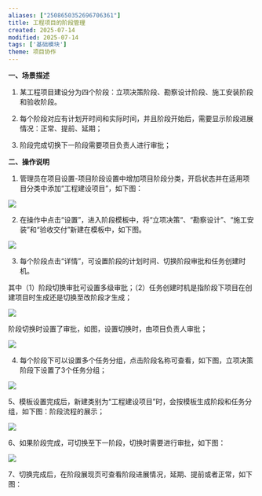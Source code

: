 ```yaml
---
aliases: ["2508650352696706361"]
title: 工程项目的阶段管理
created: 2025-07-14
modified: 2025-07-14
tags: ['基础模块']
theme: 项目协作
---
```


**一、场景描述**

1. 某工程项目建设分为四个阶段：立项决策阶段、勘察设计阶段、施工安装阶段和验收阶段。

2. 每个阶段对应有计划开时间和实际时间，并且阶段开始后，需要显示阶段进展情况：正常、提前、延期；

3. 阶段完成切换下一阶段需要项目负责人进行审批；

**二、操作说明**

1. 管理员在项目设置-项目阶段设置中增加项目阶段分类，开启状态并在适用项目分类中添加“工程建设项目”，如下图：

![](https://myhelpdoc.oss-cn-heyuan.aliyuncs.com/mdimages/cbe54d2450737d76703a23946f3aa405.jpg)

2. 在操作中点击“设置”，进入阶段模板中，将“立项决策“、“勘察设计”、“施工安装”和“验收交付”新建在模板中，如下图。

![](https://myhelpdoc.oss-cn-heyuan.aliyuncs.com/mdimages/12b1ed4c6fae4367af75af752ba80bde.jpg)

3. 每个阶段点击“详情”，可设置阶段的计划时间、切换阶段审批和任务创建时机。

其中（1）阶段切换审批可设置多级审批；（2）任务创建时机是指阶段下项目在创建项目时生成还是切换至改阶段才生成；

![](https://myhelpdoc.oss-cn-heyuan.aliyuncs.com/mdimages/f6bbade32a8b20ffa9770e21aecc3061.jpg)

阶段切换时设置了审批，如图，设置切换时，由项目负责人审批；

![](https://myhelpdoc.oss-cn-heyuan.aliyuncs.com/mdimages/b40699267921a8a2dd935ac22ffc95a1.jpg)

4. 每个阶段下可以设置多个任务分组，点击阶段名称可查看，如下图，立项决策阶段下设置了3个任务分组；

![](https://myhelpdoc.oss-cn-heyuan.aliyuncs.com/mdimages/04437d0d0b97a73d0b365670eabd8404.jpg)

5、模板设置完成后，新建类别为“工程建设项目”时，会按模板生成阶段和任务分组，如下图：阶段流程的展示；

![](https://myhelpdoc.oss-cn-heyuan.aliyuncs.com/mdimages/49e0543c64d121d699456d2658fab4a1.jpg)

6、如果阶段完成，可切换至下一阶段，切换时需要进行审批，如下图：

![](https://myhelpdoc.oss-cn-heyuan.aliyuncs.com/mdimages/873c98688945012398b3e6f3d96fd967.jpg)

7、切换完成后，在阶段展现页可查看阶段进展情况，延期、提前或者正常，如下图：

